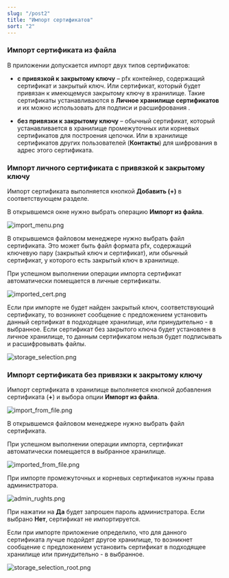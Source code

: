```yaml
---
slug: "/post2"
title: "Импорт сертификатов"
sort: "2"
---
```


### Импорт сертификата из файла

   В приложении допускается импорт двух типов сертификатов:

-   **с привязкой к закрытому ключу** – pfx контейнер, содержащий сертификат и
    закрытый ключ. Или сертификат, который будет привязан к имеющемуся закрытому
    ключу в хранилище. Такие сертификаты устанавливаются в **Личное хранилище
    сертификатов** и их можно использовать для подписи и расшифрования .

-   **без привязки к закрытому ключу** – обычный сертификат, который
    устанавливается в хранилище промежуточных или корневых сертификатов для
    построения цепочки. Или в хранилище сертификатов других пользователей
    (**Контакты**) для шифрования в адрес этого сертификата.

### **Импорт личного сертификата с привязкой к закрытому ключу** 

Импорт сертификата выполняется кнопкой **Добавить (+)** в соответствующем
разделе.

В открывшемся окне нужно выбрать операцию **Импорт из файла**.

![import_menu.png](./images/import_menu.png  "Меню выбора способа добавления сертификатов")


В открывшемся файловом менеджере нужно выбрать файл сертификата. Это может быть
файл формата pfx, содержащий ключевую пару (закрытый ключ и сертификат), или
обычный сертификат, у которого есть закрытый ключ в хранилище.

При успешном выполнении операции импорта сертификат автоматически помещается в
личные сертификаты.

![imported_cert.png](./images/imported_cert.png "Отображение импортированного личного сертификата")


Если при импорте не будет найден закрытый ключ, соответствующий сертификату, то
возникнет сообщение с предложением установить данный сертификат в подходящее
хранилище, или принудительно - в выбранное. Если сертификат без закрытого ключа
будет установлен в личное хранилище, то данным сертификатом нельзя будет
подписывать и расшифровывать файлы.

![storage_selection.png](./images/storage_selection.png "Выбор хранилища для установки сертификата")


### **Импорт сертификата без привязки к закрытому ключу**

Импорт сертификата в хранилище выполняется кнопкой добавления сертификата
(**+**) и выбора опции **Импорт из файла**.

![import_from_file.png](./images/import_from_file.png "Импорт сертификата из файла")


В открывшемся файловом менеджере нужно выбрать файл сертификата.

При успешном выполнении операции импорта, сертификат автоматически помещается в
выбранное хранилище.

![imported_from_file.png](./images/imported_from_file.png "Отображение импортированного сертификата")


При импорте промежуточных и корневых сертификатов нужны права администратора.

![admin_rughts.png](./images/admin_rights.png "Запрос на разрешение действий от администратора")


При нажатии на **Да** будет запрошен пароль администратора. Если выбрано
**Нет**, сертификат не импортируется.

Если при импорте приложение определило, что для данного сертификата лучше
подойдет другое хранилище, то возникнет сообщение с предложением установить
сертификат в подходящее хранилище или принудительно - в выбранное.

![storage_selection_root.png](./images/storage_selection_root.png "Выбор хранилища для установки сертификата")

